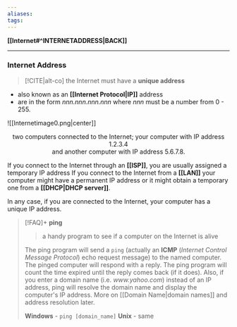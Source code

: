 ```yaml
---
aliases:
tags:
---
```

**[[Internet#^INTERNETADDRESS|BACK]]**

---
### Internet Address
>[!CITE|alt-co] the Internet must have a **unique address**

- also known as an **[[Internet Protocol|IP]]** address
- are in the form *nnn.nnn.nnn.nnn* where *nnn* must be a number from 0 - 255.

![[Internetimage0.png|center]]
<center>two computers connected to the Internet; your computer with IP address 1.2.3.4</center>
<center>and another computer with IP address 5.6.7.8.</center>


If you connect to the Internet through an **[[ISP]]**, you are usually assigned a temporary IP address
If you connect to the Internet from a **[[LAN]]** your computer might have a permanent IP address or it might obtain a temporary one from a **[[DHCP|DHCP server]]**.

In any case, if you are connected to the Internet, your computer has a unique IP address.

>[!FAQ]+ **ping**
>> a handy program to see if a computer on the Internet is alive
> 
> The ping program will send a `ping` (actually an **ICMP** (*Internet Control Message Protocol*) echo request message) to the named computer. The pinged computer will respond with a reply. The ping program will count the time expired until the reply comes back (if it does). Also, if you enter a domain name (i.e. *www\.yahoo\.com*) instead of an IP address, ping will resolve the domain name and display the computer's IP address. More on [[Domain Name|domain names]] and address resolution later.
> 
> **Windows** - `ping [domain_name]`
> **Unix** - same

<br>
